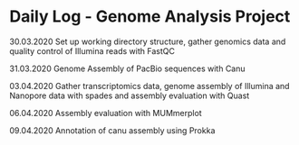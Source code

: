# Daily Log - Genome Analysis Project

30.03.2020  Set up working directory structure, gather genomics data and quality control of Illumina reads with FastQC

31.03.2020 Genome Assembly of PacBio sequences with Canu 

03.04.2020 Gather transcriptomics data, genome assembly of Illumina and Nanopore data with spades and assembly evaluation with Quast

06.04.2020 Assembly evaluation with MUMmerplot

09.04.2020 Annotation of canu assembly using Prokka